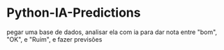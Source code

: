 # Python-IA-Predictions
 pegar uma base de dados, analisar ela com ia para dar nota entre "bom", "OK", e "Ruim", e fazer previsões
